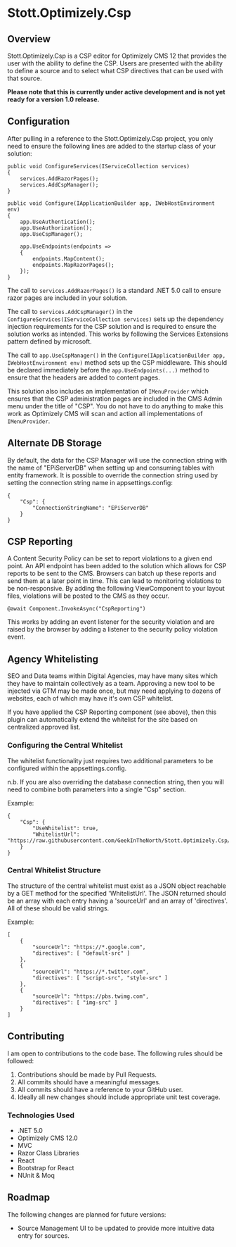 # Stott.Optimizely.Csp

## Overview

Stott.Optimizely.Csp is a CSP editor for Optimizely CMS 12 that provides the user with the ability to define the CSP.  Users are presented with the ability to define a source and to select what CSP directives that can be used with that source.

**Please note that this is currently under active development and is not yet ready for a version 1.0 release.**

## Configuration

After pulling in a reference to the Stott.Optimizely.Csp project, you only need to ensure the following lines are added to the startup class of your solution:

```
public void ConfigureServices(IServiceCollection services)
{
    services.AddRazorPages();
    services.AddCspManager();
}

public void Configure(IApplicationBuilder app, IWebHostEnvironment env)
{
    app.UseAuthentication();
    app.UseAuthorization();
    app.UseCspManager();

    app.UseEndpoints(endpoints =>
    {
        endpoints.MapContent();
        endpoints.MapRazorPages();
    });
}
```

The call to ```services.AddRazorPages()``` is a standard .NET 5.0 call to ensure razor pages are included in your solution.

The call to ```services.AddCspManager()``` in the ```ConfigureServices(IServiceCollection services)``` sets up the dependency injection requirements for the CSP solution and is required to ensure the solution works as intended.  This works by following the Services Extensions pattern defined by microsoft.

The call to ```app.UseCspManager()``` in the ```Configure(IApplicationBuilder app, IWebHostEnvironment env)``` method sets up the CSP middleware.  This should be declared immediately before the ```app.UseEndpoints(...)``` method to ensure that the headers are added to content pages.

This solution also includes an implementation of ```IMenuProvider``` which ensures that the CSP administration pages are included in the CMS Admin menu under the title of "CSP".  You do not have to do anything to make this work as Optimizely CMS will scan and action all implementations of ```IMenuProvider```.

## Alternate DB Storage

By default, the data for the CSP Manager will use the connection string with the name of "EPiServerDB" when setting up and consuming tables with entity framework.  It is possible to override the connection string used by setting the connection string name in appsettings.config:

```
{
    "Csp": {
        "ConnectionStringName": "EPiServerDB"
    }
}
```

## CSP Reporting

A Content Security Policy can be set to report violations to a given end point.  An API endpoint has been added to the solution which allows for CSP reports to be sent to the CMS.  Browsers can batch up these reports and send them at a later point in time.  This can lead to monitoring violations to be non-responsive.  By adding the following ViewComponent to your layout files, violations will be posted to the CMS as they occur.

```
@await Component.InvokeAsync("CspReporting")
```

This works by adding an event listener for the security violation and are raised by the browser by adding a listener to the security policy violation event.

## Agency Whitelisting

SEO and Data teams within Digital Agencies, may have many sites which they have to maintain collectively as a team.  Approving a new tool to be injected via GTM may be made once, but may need applying to dozens of websites, each of which may have it's own CSP whitelist.

If you have applied the CSP Reporting component (see above), then this plugin can automatically extend the whitelist for the site based on centralized approved list.

### Configuring the Central Whitelist

The whitelist functionality just requires two additional parameters to be configured within the appsettings.config.

n.b. If you are also overriding the database connection string, then you will need to combine both parameters into a single "Csp" section.

Example:
```
{
    "Csp": {
        "UseWhitelist": true,
        "WhitelistUrl": "https://raw.githubusercontent.com/GeekInTheNorth/Stott.Optimizely.Csp/main/Example%20Documents/whitelistentries.json"
    }
}
```

### Central Whitelist Structure

The structure of the central whitelist must exist as a JSON object reachable by a GET method for the specified 'WhitelistUrl'.  The JSON returned should be an array with each entry having a 'sourceUrl' and an array of 'directives'. All of these should be valid strings.

Example:
```
[
	{
		"sourceUrl": "https://*.google.com",
		"directives": [ "default-src" ]
	},
	{
		"sourceUrl": "https://*.twitter.com",
		"directives": [ "script-src", "style-src" ]
	},
	{
		"sourceUrl": "https://pbs.twimg.com",
		"directives": [ "img-src" ]
	}
]
```

## Contributing

I am open to contributions to the code base.  The following rules should be followed:

1. Contributions should be made by Pull Requests.
2. All commits should have a meaningful messages.
3. All commits should have a reference to your GitHub user.
4. Ideally all new changes should include appropriate unit test coverage.

### Technologies Used

- .NET 5.0
- Optimizely CMS 12.0
- MVC
- Razor Class Libraries
- React
- Bootstrap for React
- NUnit & Moq

## Roadmap

The following changes are planned for future versions:
- Source Management UI to be updated to provide more intuitive data entry for sources.
